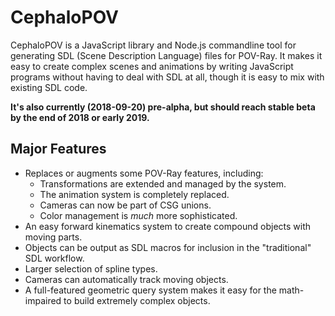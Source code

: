 # CephaloPOV

CephaloPOV is a JavaScript library and Node.js commandline tool for generating 
SDL (Scene Description Language) files for POV-Ray. It makes it easy to create 
complex scenes and animations by writing JavaScript programs without having to 
deal with SDL at all, though it is easy to mix with existing SDL code. 

**It's also currently (2018-09-20) pre-alpha, but should reach stable beta by the
end of 2018 or early 2019.**

## Major Features

* Replaces or augments some POV-Ray features, including:
  * Transformations are extended and managed by the system.
  * The animation system is completely replaced.
  * Cameras can now be part of CSG unions.
  * Color management is _much_ more sophisticated.
* An easy forward kinematics system to create compound objects with moving parts.
* Objects can be output as SDL macros for inclusion in the "traditional" SDL workflow.
* Larger selection of spline types.
* Cameras can automatically track moving objects.
* A full-featured geometric query system makes it easy for the math-impaired to build extremely complex objects.

